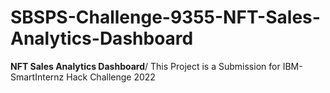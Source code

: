 # SBSPS-Challenge-9355-NFT-Sales-Analytics-Dashboard
**NFT Sales Analytics Dashboard**/
This Project is a Submission for IBM-SmartInternz Hack Challenge 2022
